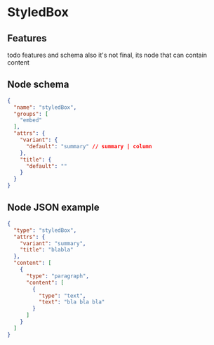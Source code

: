 # StyledBox

## Features

todo features and schema also it's not final, its node that can contain content

## Node schema

```json
{
  "name": "styledBox",
  "groups": [
    "embed"
  ],
  "attrs": {
    "variant": {
      "default": "summary" // summary | column
    },
    "title": {
      "default": ""
    }
  }
}
```

## Node JSON example

```json
{
  "type": "styledBox",
  "attrs": {
    "variant": "summary",
    "title": "blabla"
  },
  "content": [
    {
      "type": "paragraph",
      "content": [
        {
          "type": "text",
          "text": "bla bla bla"
        }
      ]
    }
  ]
}
```
